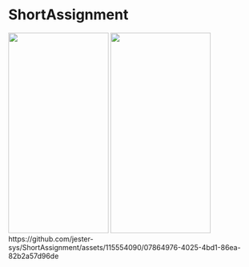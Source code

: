# ShortAssignment

<img src="https://github.com/jester-sys/ShortAssignment/assets/115554090/0b3f2bc2-1033-4f83-a3f0-7c0a7b3ce041" width="200" height="400">
<img src="https://github.com/jester-sys/ShortAssignment/assets/115554090/377fc155-32e2-42fb-941f-5c91f0c8a86a" width="200" height="400">
https://github.com/jester-sys/ShortAssignment/assets/115554090/07864976-4025-4bd1-86ea-82b2a57d96de
